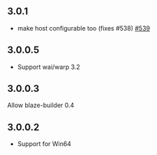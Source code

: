 ## 3.0.1

* make host configurable too (fixes #538) [#539](https://github.com/yesodweb/wai/pull/539)

## 3.0.0.5

* Support wai/warp 3.2

## 3.0.0.3

Allow blaze-builder 0.4

## 3.0.0.2

* Support for Win64
